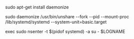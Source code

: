 
sudo apt-get install daemonize

sudo daemonize /usr/bin/unshare --fork --pid --mount-proc /lib/systemd/systemd --system-unit=basic.target
 
exec sudo nsenter -t $(pidof systemd) -a su - $LOGNAME